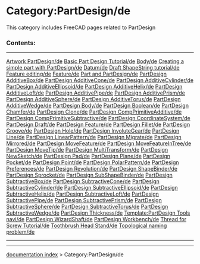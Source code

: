 # Category:PartDesign/de
This category includes FreeCAD pages related to PartDesign

### Contents:

  --------------------------------------------------------------------------------------------------- --------------------------------------------------------------------------------------------- -------------------------------------------------------------------------------
  [Artwork PartDesign/de](Artwork_PartDesign/de.md)                                           [Basic Part Design Tutorial/de](Basic_Part_Design_Tutorial/de.md)                     [Body/de](Body/de.md)
  [Creating a simple part with PartDesign/de](Creating_a_simple_part_with_PartDesign/de.md)   [Datum/de](Datum/de.md)                                                               [Draft ShapeString tutorial/de](Draft_ShapeString_tutorial/de.md)
  [Feature editing/de](Feature_editing/de.md)                                                 [Feature/de](Feature/de.md)                                                           [Part and PartDesign/de](Part_and_PartDesign/de.md)
  [PartDesign AdditiveBox/de](PartDesign_AdditiveBox/de.md)                                   [PartDesign AdditiveCone/de](PartDesign_AdditiveCone/de.md)                           [PartDesign AdditiveCylinder/de](PartDesign_AdditiveCylinder/de.md)
  [PartDesign AdditiveEllipsoid/de](PartDesign_AdditiveEllipsoid/de.md)                       [PartDesign AdditiveHelix/de](PartDesign_AdditiveHelix/de.md)                         [PartDesign AdditiveLoft/de](PartDesign_AdditiveLoft/de.md)
  [PartDesign AdditivePipe/de](PartDesign_AdditivePipe/de.md)                                 [PartDesign AdditivePrism/de](PartDesign_AdditivePrism/de.md)                         [PartDesign AdditiveSphere/de](PartDesign_AdditiveSphere/de.md)
  [PartDesign AdditiveTorus/de](PartDesign_AdditiveTorus/de.md)                               [PartDesign AdditiveWedge/de](PartDesign_AdditiveWedge/de.md)                         [PartDesign Body/de](PartDesign_Body/de.md)
  [PartDesign Boolean/de](PartDesign_Boolean/de.md)                                           [PartDesign Chamfer/de](PartDesign_Chamfer/de.md)                                     [PartDesign Clone/de](PartDesign_Clone/de.md)
  [PartDesign CompPrimitiveAdditive/de](PartDesign_CompPrimitiveAdditive/de.md)               [PartDesign CompPrimitiveSubtractive/de](PartDesign_CompPrimitiveSubtractive/de.md)   [PartDesign CoordinateSystem/de](PartDesign_CoordinateSystem/de.md)
  [PartDesign Draft/de](PartDesign_Draft/de.md)                                               [PartDesign Feature/de](PartDesign_Feature/de.md)                                     [PartDesign Fillet/de](PartDesign_Fillet/de.md)
  [PartDesign Groove/de](PartDesign_Groove/de.md)                                             [PartDesign Hole/de](PartDesign_Hole/de.md)                                           [PartDesign InvoluteGear/de](PartDesign_InvoluteGear/de.md)
  [PartDesign Line/de](PartDesign_Line/de.md)                                                 [PartDesign LinearPattern/de](PartDesign_LinearPattern/de.md)                         [PartDesign Migrate/de](PartDesign_Migrate/de.md)
  [PartDesign Mirrored/de](PartDesign_Mirrored/de.md)                                         [PartDesign MoveFeature/de](PartDesign_MoveFeature/de.md)                             [PartDesign MoveFeatureInTree/de](PartDesign_MoveFeatureInTree/de.md)
  [PartDesign MoveTip/de](PartDesign_MoveTip/de.md)                                           [PartDesign MultiTransform/de](PartDesign_MultiTransform/de.md)                       [PartDesign NewSketch/de](PartDesign_NewSketch/de.md)
  [PartDesign Pad/de](PartDesign_Pad/de.md)                                                   [PartDesign Plane/de](PartDesign_Plane/de.md)                                         [PartDesign Pocket/de](PartDesign_Pocket/de.md)
  [PartDesign Point/de](PartDesign_Point/de.md)                                               [PartDesign PolarPattern/de](PartDesign_PolarPattern/de.md)                           [PartDesign Preferences/de](PartDesign_Preferences/de.md)
  [PartDesign Revolution/de](PartDesign_Revolution/de.md)                                     [PartDesign ShapeBinder/de](PartDesign_ShapeBinder/de.md)                             [PartDesign Sprocket/de](PartDesign_Sprocket/de.md)
  [PartDesign SubShapeBinder/de](PartDesign_SubShapeBinder/de.md)                             [PartDesign SubtractiveBox/de](PartDesign_SubtractiveBox/de.md)                       [PartDesign SubtractiveCone/de](PartDesign_SubtractiveCone/de.md)
  [PartDesign SubtractiveCylinder/de](PartDesign_SubtractiveCylinder/de.md)                   [PartDesign SubtractiveEllipsoid/de](PartDesign_SubtractiveEllipsoid/de.md)           [PartDesign SubtractiveHelix/de](PartDesign_SubtractiveHelix/de.md)
  [PartDesign SubtractiveLoft/de](PartDesign_SubtractiveLoft/de.md)                           [PartDesign SubtractivePipe/de](PartDesign_SubtractivePipe/de.md)                     [PartDesign SubtractivePrism/de](PartDesign_SubtractivePrism/de.md)
  [PartDesign SubtractiveSphere/de](PartDesign_SubtractiveSphere/de.md)                       [PartDesign SubtractiveTorus/de](PartDesign_SubtractiveTorus/de.md)                   [PartDesign SubtractiveWedge/de](PartDesign_SubtractiveWedge/de.md)
  [PartDesign Thickness/de](PartDesign_Thickness/de.md)                                       [Template:PartDesign Tools navi/de](Template:PartDesign_Tools_navi/de.md)             [PartDesign WizardShaft/de](PartDesign_WizardShaft/de.md)
  [PartDesign Workbench/de](PartDesign_Workbench/de.md)                                       [Thread for Screw Tutorial/de](Thread_for_Screw_Tutorial/de.md)                       [Toothbrush Head Stand/de](Toothbrush_Head_Stand/de.md)
  [Topological naming problem/de](Topological_naming_problem/de.md)                                                                                                                         
  --------------------------------------------------------------------------------------------------- --------------------------------------------------------------------------------------------- -------------------------------------------------------------------------------

---
[documentation index](../README.md) > Category:PartDesign/de
